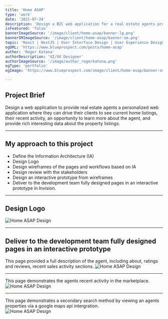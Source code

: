 ```yaml
---
title: 'Home ASAP'
type: 'work'
date: '2021-07-24'
description: 'Design a B2C web application for a real estate agents property listings.  Building the User Interface from the ground up by creating an Information Architecture (IA) document and provide an interactive prototype.'
isFeatured: 'false'
bannerImageSource: '/image/client/home-asap/banner-lg.png'
bannerSMImageSource: '/image/client/home-asap/banner-sm.png'
topic: 'React | NextJS | User Interface Design | User Experience Design | Invision | Sketch'
ogURL: 'https://www.blueprospect.com/posts/home-asap'
author: 'Roger Katona'
authorDescription: 'UI/UX Designer'
authorImageSource: '/image/author_rogerkatona.png'
ogType: 'portfolio'
ogImage: 'https://www.blueprospect.com/image/client/home-asap/banner-sm.png'

---
```


## Project Brief
Design a web application to provide real estate agents a personalized web application where they can drive their clients to see current
home listings, their recent activity, an opportunity to learn more about the agent, and provide rich interesting data about the property listings.

---

## My approach to this project
- Define the Information Architecture (IA)
- Design Logo
- Design wireframes of the pages and workflows based on IA
- Design review with the stakeholders
- Design an interactive prototype from wireframes
- Deliver to the development team fully designed pages in an interactive prototype in Invision.

---

## Design Logo

![Home ASAP Design](/image/client/home-asap/postGraphic-homeASAPA.png)

---

## Deliver to the development team fully designed pages in an interactive prototype
This page provided a full description of the agent, including about, ratings and reviews, recent sales activity sections.
![Home ASAP Design](/image/client/home-asap/postGraphic-homeASAPB.png)

---

This page demonstrates the agents recent activity in the marketplace.
![Home ASAP Design](/image/client/home-asap/postGraphic-homeASAPC.png)

---

This page demonstrates a secondary search method by viewing an agents properties via a google maps api intergration.  
![Home ASAP Design](/image/client/home-asap/postGraphic-homeASAPD.png)
